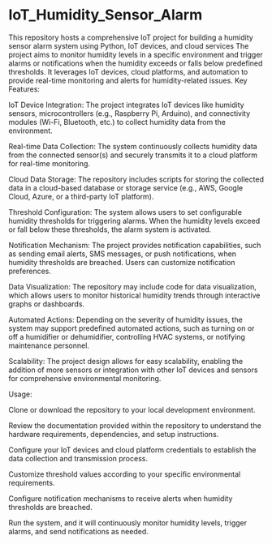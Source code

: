 # IoT_Humidity_Sensor_Alarm
This repository hosts a comprehensive IoT project for building a humidity sensor alarm system using Python, IoT devices, and cloud services
The project aims to monitor humidity levels in a specific environment and trigger alarms or notifications when the humidity exceeds or falls below predefined thresholds. It leverages IoT devices, cloud platforms, and automation to provide real-time monitoring and alerts for humidity-related issues.
Key Features:

IoT Device Integration: The project integrates IoT devices like humidity sensors, microcontrollers (e.g., Raspberry Pi, Arduino), and connectivity modules (Wi-Fi, Bluetooth, etc.) to collect humidity data from the environment.

Real-time Data Collection: The system continuously collects humidity data from the connected sensor(s) and securely transmits it to a cloud platform for real-time monitoring.

Cloud Data Storage: The repository includes scripts for storing the collected data in a cloud-based database or storage service (e.g., AWS, Google Cloud, Azure, or a third-party IoT platform).

Threshold Configuration: The system allows users to set configurable humidity thresholds for triggering alarms. When the humidity levels exceed or fall below these thresholds, the alarm system is activated.

Notification Mechanism: The project provides notification capabilities, such as sending email alerts, SMS messages, or push notifications, when humidity thresholds are breached. Users can customize notification preferences.

Data Visualization: The repository may include code for data visualization, which allows users to monitor historical humidity trends through interactive graphs or dashboards.

Automated Actions: Depending on the severity of humidity issues, the system may support predefined automated actions, such as turning on or off a humidifier or dehumidifier, controlling HVAC systems, or notifying maintenance personnel.

Scalability: The project design allows for easy scalability, enabling the addition of more sensors or integration with other IoT devices and sensors for comprehensive environmental monitoring.

Usage:

Clone or download the repository to your local development environment.

Review the documentation provided within the repository to understand the hardware requirements, dependencies, and setup instructions.

Configure your IoT devices and cloud platform credentials to establish the data collection and transmission process.

Customize threshold values according to your specific environmental requirements.

Configure notification mechanisms to receive alerts when humidity thresholds are breached.

Run the system, and it will continuously monitor humidity levels, trigger alarms, and send notifications as needed.
